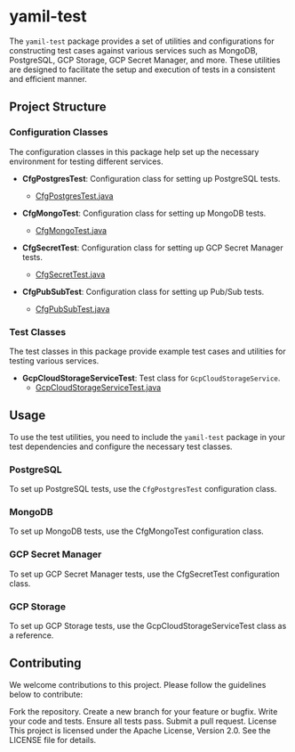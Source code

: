 # yamil-test

The `yamil-test` package provides a set of utilities and configurations for constructing test cases against various services such as MongoDB, PostgreSQL, GCP Storage, GCP Secret Manager, and more. These utilities are designed to facilitate the setup and execution of tests in a consistent and efficient manner.

## Project Structure

### Configuration Classes

The configuration classes in this package help set up the necessary environment for testing different services.

- **CfgPostgresTest**: Configuration class for setting up PostgreSQL tests.
  - [CfgPostgresTest.java](yamil/yamil-test/src/main/java/com/cmile/testutil/CfgPostgresTest.java)

- **CfgMongoTest**: Configuration class for setting up MongoDB tests.
  - [CfgMongoTest.java](yamil/yamil-test/src/main/java/com/cmile/testutil/CfgMongoTest.java)

- **CfgSecretTest**: Configuration class for setting up GCP Secret Manager tests.
  - [CfgSecretTest.java](yamil/yamil-test/src/main/java/com/cmile/testutil/CfgSecretTest.java)

- **CfgPubSubTest**: Configuration class for setting up Pub/Sub tests.
  - [CfgPubSubTest.java](yamil/yamil-test/src/main/java/com/cmile/testutil/CfgPubSubTest.java)

### Test Classes

The test classes in this package provide example test cases and utilities for testing various services.

- **GcpCloudStorageServiceTest**: Test class for `GcpCloudStorageService`.
  - [GcpCloudStorageServiceTest.java](yamil/yamil-test/src/test/java/com/cmile/serviceutil/storage/GcpCloudStorageServiceTest.java)

## Usage

To use the test utilities, you need to include the `yamil-test` package in your test dependencies and configure the necessary test classes.

### PostgreSQL

To set up PostgreSQL tests, use the `CfgPostgresTest` configuration class.

### MongoDB
To set up MongoDB tests, use the CfgMongoTest configuration class.

### GCP Secret Manager
To set up GCP Secret Manager tests, use the CfgSecretTest configuration class.

### GCP Storage
To set up GCP Storage tests, use the GcpCloudStorageServiceTest class as a reference.

## Contributing
We welcome contributions to this project. Please follow the guidelines below to contribute:

Fork the repository.
Create a new branch for your feature or bugfix.
Write your code and tests.
Ensure all tests pass.
Submit a pull request.
License
This project is licensed under the Apache License, Version 2.0. See the LICENSE file for details.
